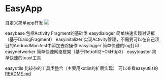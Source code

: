# EasyApp
自定义简单app开发
[![](https://jitpack.io/v/Gaojianan2016/EasyApp.svg)](https://jitpack.io/#Gaojianan2016/EasyApp)

easybase 包括Activity Fragment的基础类
easydialoger 简单快速实现对话框（基于DialogFragment）
easyinitalizer 实现Activity管理，不需要可以在自己项目的AndroidManifest中添加去除操作
easylogger 简单快速的log打印
easynetworker 简单快速网络框架（基于Retrofit2+OkHttp3）
easytoaster 简单快速的toast工具

easyutils 比较杂的工具类整合（主要用kotlin的扩展实现）
可以查看easyutils的[README.md](https://github.com/Gaojianan2016/EasyApp/tree/master/easyutils)